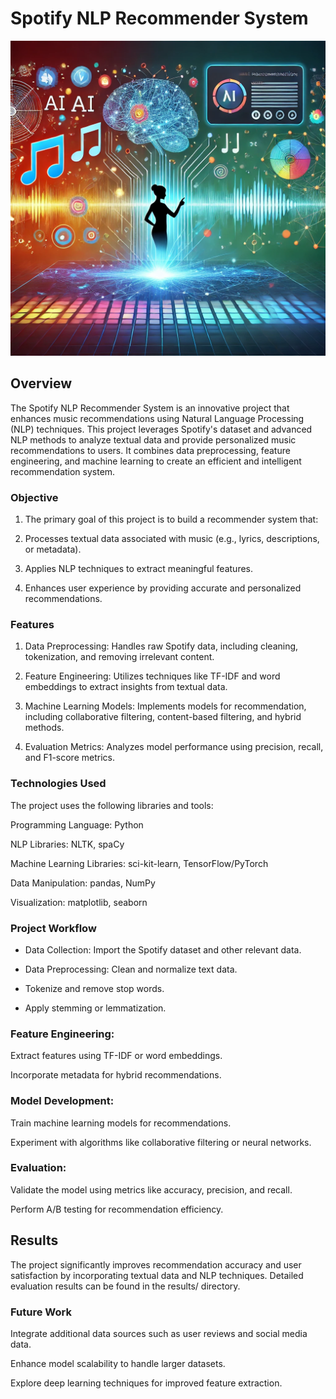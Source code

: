 # Spotify NLP Recommender System
![Spotify NLP Recommender](https://raw.githubusercontent.com/shivam199708/Spotify-NLP-Recomender-System-/refs/heads/main/spotify.webp)
## Overview
The Spotify NLP Recommender System is an innovative project that enhances music recommendations using Natural Language Processing (NLP) techniques. This project leverages Spotify's dataset and advanced NLP methods to analyze textual data and provide personalized music recommendations to users. It combines data preprocessing, feature engineering, and machine learning to create an efficient and intelligent recommendation system.

### Objective

1. The primary goal of this project is to build a recommender system that:

2. Processes textual data associated with music (e.g., lyrics, descriptions, or metadata).

3. Applies NLP techniques to extract meaningful features.

4. Enhances user experience by providing accurate and personalized recommendations.

### Features

1. Data Preprocessing: Handles raw Spotify data, including cleaning, tokenization, and removing irrelevant content.

2. Feature Engineering: Utilizes techniques like TF-IDF and word embeddings to extract insights from textual data.

3. Machine Learning Models: Implements models for recommendation, including collaborative filtering, content-based filtering, and hybrid methods.

4. Evaluation Metrics: Analyzes model performance using precision, recall, and F1-score metrics.

### Technologies Used

The project uses the following libraries and tools:

Programming Language: Python

NLP Libraries: NLTK, spaCy

Machine Learning Libraries: sci-kit-learn, TensorFlow/PyTorch

Data Manipulation: pandas, NumPy

Visualization: matplotlib, seaborn

### Project Workflow

- Data Collection: Import the Spotify dataset and other relevant data.

- Data Preprocessing: Clean and normalize text data.

- Tokenize and remove stop words.

- Apply stemming or lemmatization.

### Feature Engineering:

Extract features using TF-IDF or word embeddings.

Incorporate metadata for hybrid recommendations.

### Model Development:

Train machine learning models for recommendations.

Experiment with algorithms like collaborative filtering or neural networks.

### Evaluation:

Validate the model using metrics like accuracy, precision, and recall.

Perform A/B testing for recommendation efficiency.

## Results

The project significantly improves recommendation accuracy and user satisfaction by incorporating textual data and NLP techniques. Detailed evaluation results can be found in the results/ directory.

### Future Work

Integrate additional data sources such as user reviews and social media data.

Enhance model scalability to handle larger datasets.

Explore deep learning techniques for improved feature extraction.
